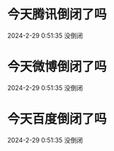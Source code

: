 # 今天腾讯倒闭了吗

2024-2-29 0:51:35 没倒闭

# 今天微博倒闭了吗

2024-2-29 0:51:35 没倒闭

# 今天百度倒闭了吗

2024-2-29 0:51:35 没倒闭

